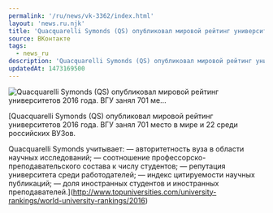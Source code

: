 ```yaml
---
permalink: '/ru/news/vk-3362/index.html'
layout: 'news.ru.njk'
title: 'Quacquarelli Symonds (QS) опубликовал мировой рейтинг университетов 2016 года. ВГУ занял 701 ме…'
source: ВКонтакте
tags:
  - news_ru
description: 'Quacquarelli Symonds (QS) опубликовал мировой рейтинг университетов 2016 года. ВГУ занял 701 ме…'
updatedAt: 1473169500
---
```

![Quacquarelli Symonds (QS) опубликовал мировой рейтинг университетов 2016 года. ВГУ занял 701 ме…](https://sun9-22.userapi.com/c630825/v630825484/530fb/j8YXX_y_JJY.jpg)

[Quacquarelli Symonds (QS) опубликовал мировой рейтинг университетов 2016 года. ВГУ занял 701 место в мире и 22 среди российских ВУЗов.

Quacquarelli Symonds учитывает:
— авторитетность вуза в области научных исследований;
— соотношение профессорско-преподавательского состава к числу студентов;
— репутация университета среди работодателей;
— индекс цитируемости научных публикаций;
— доля иностранных студентов и иностранных преподавателей.](http://www.topuniversities.com/university-rankings/world-university-rankings/2016)
